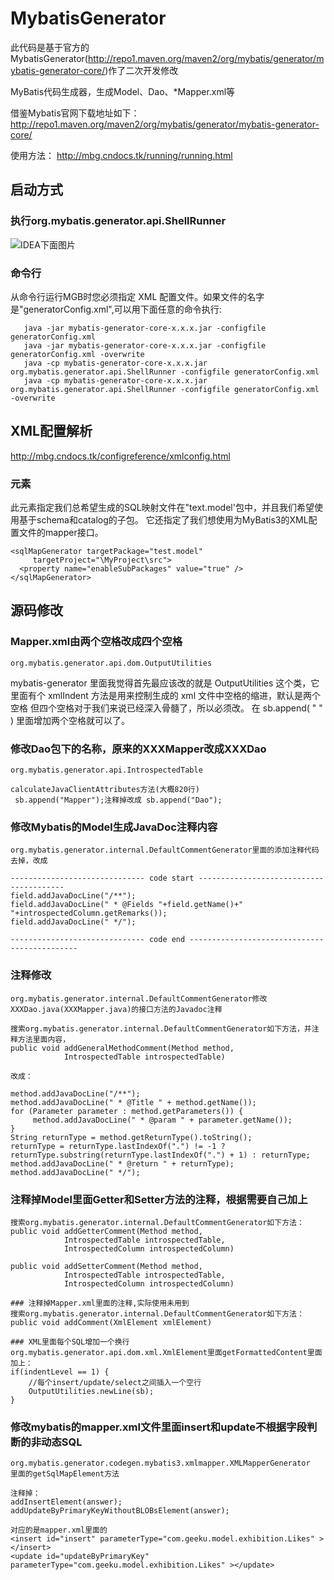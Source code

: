 # MybatisGenerator
此代码是基于官方的MybatisGenerator(http://repo1.maven.org/maven2/org/mybatis/generator/mybatis-generator-core/)作了二次开发修改

MyBatis代码生成器，生成Model、Dao、*Mapper.xml等

借鉴Mybatis官网下载地址如下：
http://repo1.maven.org/maven2/org/mybatis/generator/mybatis-generator-core/

使用方法：
http://mbg.cndocs.tk/running/running.html


## 启动方式

### 执行org.mybatis.generator.api.ShellRunner

![IDEA下面图片](http://os9eopjop.bkt.clouddn.com/1.png)

### 命令行
从命令行运行MGB时您必须指定 XML 配置文件。如果文件的名字是"generatorConfig.xml",可以用下面任意的命令执行:
```
   java -jar mybatis-generator-core-x.x.x.jar -configfile generatorConfig.xml
   java -jar mybatis-generator-core-x.x.x.jar -configfile generatorConfig.xml -overwrite
   java -cp mybatis-generator-core-x.x.x.jar org.mybatis.generator.api.ShellRunner -configfile generatorConfig.xml
   java -cp mybatis-generator-core-x.x.x.jar org.mybatis.generator.api.ShellRunner -configfile generatorConfig.xml -overwrite
```

## XML配置解析
http://mbg.cndocs.tk/configreference/xmlconfig.html

### <sqlMapGenerator> 元素

此元素指定我们总希望生成的SQL映射文件在"text.model'包中，并且我们希望使用基于schema和catalog的子包。 它还指定了我们想使用为MyBatis3的XML配置文件的mapper接口。

```
<sqlMapGenerator targetPackage="test.model"
     targetProject="\MyProject\src">
  <property name="enableSubPackages" value="true" />
</sqlMapGenerator>
```


## 源码修改

### Mapper.xml由两个空格改成四个空格
`org.mybatis.generator.api.dom.OutputUtilities`

mybatis-generator 里面我觉得首先最应该改的就是 OutputUtilities 这个类，它里面有个 xmlIndent 方法是用来控制生成的 xml 文件中空格的缩进，默认是两个空格
但四个空格对于我们来说已经深入骨髓了，所以必须改。 在 sb.append( "  " ) 里面增加两个空格就可以了。

### 修改Dao包下的名称，原来的XXXMapper改成XXXDao
`org.mybatis.generator.api.IntrospectedTable`

```
calculateJavaClientAttributes方法(大概820行)
 sb.append("Mapper");注释掉改成 sb.append("Dao");
```

### 修改Mybatis的Model生成JavaDoc注释内容

```
org.mybatis.generator.internal.DefaultCommentGenerator里面的添加注释代码去掉，改成

------------------------------ code start ----------------------------------------
field.addJavaDocLine("/**");
field.addJavaDocLine(" * @Fields "+field.getName()+" "+introspectedColumn.getRemarks());
field.addJavaDocLine(" */");

------------------------------ code end ---------------------------------------------
```

### 注释修改
```
org.mybatis.generator.internal.DefaultCommentGenerator修改XXXDao.java(XXXMapper.java)的接口方法的Javadoc注释

搜索org.mybatis.generator.internal.DefaultCommentGenerator如下方法，并注释方法里面内容，
public void addGeneralMethodComment(Method method,
            IntrospectedTable introspectedTable)

改成：

method.addJavaDocLine("/**");
method.addJavaDocLine(" * @Title " + method.getName());
for (Parameter parameter : method.getParameters()) {
	 method.addJavaDocLine(" * @param " + parameter.getName());
}
String returnType = method.getReturnType().toString();
returnType = returnType.lastIndexOf(".") != -1 ? returnType.substring(returnType.lastIndexOf(".") + 1) : returnType;
method.addJavaDocLine(" * @return " + returnType);
method.addJavaDocLine(" */");

```
### 注释掉Model里面Getter和Setter方法的注释，根据需要自己加上
```
搜索org.mybatis.generator.internal.DefaultCommentGenerator如下方法：
public void addGetterComment(Method method,
            IntrospectedTable introspectedTable,
            IntrospectedColumn introspectedColumn)

public void addSetterComment(Method method,
            IntrospectedTable introspectedTable,
            IntrospectedColumn introspectedColumn)

### 注释掉Mapper.xml里面的注释,实际使用未用到
搜索org.mybatis.generator.internal.DefaultCommentGenerator如下方法：
public void addComment(XmlElement xmlElement)

### XML里面每个SQL增加一个换行
org.mybatis.generator.api.dom.xml.XmlElement里面getFormattedContent里面加上：
if(indentLevel == 1) {
	//每个insert/update/select之间插入一个空行
	OutputUtilities.newLine(sb);
}
```
### 修改mybatis的mapper.xml文件里面insert和update不根据字段判断的非动态SQL
```
org.mybatis.generator.codegen.mybatis3.xmlmapper.XMLMapperGenerator
里面的getSqlMapElement方法

注释掉：
addInsertElement(answer);
addUpdateByPrimaryKeyWithoutBLOBsElement(answer);

对应的是mapper.xml里面的
<insert id="insert" parameterType="com.geeku.model.exhibition.Likes" ></insert>
<update id="updateByPrimaryKey" parameterType="com.geeku.model.exhibition.Likes" ></update>
```






